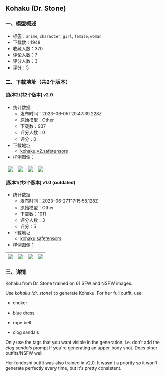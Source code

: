 ## Kohaku (Dr. Stone)
### 一、模型概述

- 标签：`anime`, `character`, `girl`, `female`, `woman`
- 下载数：1948
- 收藏人数：370
- 评论人数：7
- 评分人数：3
- 评分：5

### 二、下载地址（共2个版本）

#### [版本2/共2个版本] v2.0

- 统计数据
  - 发布时间：2023-06-05T20:47:39.228Z
  - 原始模型：Other
  - 下载数：937
  - 评分人数：0
  - 评分：0
- 下载地址
  - [kohaku_v2.safetensors](https://civitai.com/api/download/models/89510)
- 样例图像：

| <img src="https://image.civitai.com/xG1nkqKTMzGDvpLrqFT7WA/4bd04526-cd05-4e92-a029-8e4aceb9af39/width=450/1043038.jpeg" /> | <img src="https://image.civitai.com/xG1nkqKTMzGDvpLrqFT7WA/21110e0f-3e48-4f1c-99ed-7013cf70f430/width=450/1042993.jpeg" /> | <img src="https://image.civitai.com/xG1nkqKTMzGDvpLrqFT7WA/f05135ca-2d41-4d31-9d40-c10c5313ecfd/width=450/1042994.jpeg" /> | <img src="https://image.civitai.com/xG1nkqKTMzGDvpLrqFT7WA/2305280b-ac45-43c1-b98f-c139dca384ff/width=450/1042992.jpeg" /> |
| ---- | ---- | ---- | ---- |

#### [版本1/共2个版本] v1.0 (outdated)

- 统计数据
  - 发布时间：2023-06-27T17:15:58.128Z
  - 原始模型：Other
  - 下载数：1011
  - 评分人数：3
  - 评分：5
- 下载地址
  - [kohaku.safetensors](https://civitai.com/api/download/models/14017)
- 样例图像：

| <img src="https://image.civitai.com/xG1nkqKTMzGDvpLrqFT7WA/f1afe23e-698d-45c6-8e3c-deaefa5bf400/width=450/136360.jpeg" /> | <img src="https://image.civitai.com/xG1nkqKTMzGDvpLrqFT7WA/f6e5a34f-eba4-4711-fcc2-53ca78066b00/width=450/136359.jpeg" /> | <img src="https://image.civitai.com/xG1nkqKTMzGDvpLrqFT7WA/c70eff43-93e9-4c75-df64-6c5c5ecb0700/width=450/136358.jpeg" /> | <img src="https://image.civitai.com/xG1nkqKTMzGDvpLrqFT7WA/456bbb58-1175-4b27-7084-c0116ddb4900/width=450/136357.jpeg" /> |
| ---- | ---- | ---- | ---- |


### 三、详情
<p>Kohaku from Dr. Stone trained on 61 SFW and NSFW images.</p><p></p><p>Use <em>kohaku (dr. stone)</em> to generate Kohaku. For her full outfit, use:</p><ul><li><p>choker</p></li><li><p>blue dress</p></li><li><p>rope belt</p></li><li><p>clog sandals</p></li></ul><p>Only use the tags that you want visible in the generation. i.e. don't add the <em>clog sandals</em> prompt if you're generating an upper body shot. Does other outfits/NSFW well.</p><p></p><p>Her fundoshi outfit was also trained in v2.0. It wasn't a priority so it won't generate perfectly every time, but it's pretty consistent.</p><p></p><p></p><p></p>
